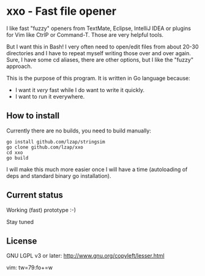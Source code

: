 xxo - Fast file opener
======================

I like fast "fuzzy" openers from TextMate, Eclipse, IntelliJ IDEA or plugins 
for Vim like CtrlP or Command-T. Those are very helpful tools.

But I want this in Bash! I very often need to open/edit files from about 20-30 
directories and I have to repeat myself writing those over and over again. 
Sure, I have some cd aliases, there are other options, but I like the "fuzzy" 
approach.

This is the purpose of this program. It is written in Go language because:

 * I want it _very_ fast while I do want to write it quickly.
 * I want to run it everywhere.

How to install
--------------

Currently there are no builds, you need to build manually:

    go install github.com/lzap/stringsim
    go clone github.com/lzap/xxo
    cd xxo
    go build

I will make this much more easier once I will have a time (autoloading of deps 
and standard binary go installation).

Current status
--------------

Working (fast) prototype :-)

Stay tuned

License
-------

GNU LGPL v3 or later: http://www.gnu.org/copyleft/lesser.html

vim: tw=79:fo+=w
